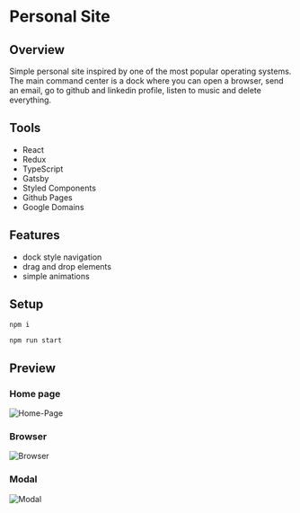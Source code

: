 # Personal Site

## Overview

Simple personal site inspired by one of the most popular operating systems. The main command center is a dock where you can open a browser, send an email, go to github and linkedin profile, listen to music and delete everything.

## Tools

- React
- Redux
- TypeScript
- Gatsby
- Styled Components
- Github Pages
- Google Domains

## Features

- dock style navigation
- drag and drop elements
- simple animations

## Setup

```
npm i
```
```
npm run start
```

## Preview

### Home page

![Home-Page](https://user-images.githubusercontent.com/28848115/104094026-529c4380-5286-11eb-9b3a-940f6d4ec3ad.png)

### Browser

![Browser](https://user-images.githubusercontent.com/28848115/104094035-5def6f00-5286-11eb-8d0a-30fa6ced2908.png)

### Modal

![Modal](https://user-images.githubusercontent.com/28848115/104094039-65af1380-5286-11eb-8c14-e5f9457ad513.png)

